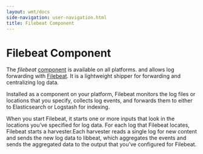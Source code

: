 ```yaml
---
layout: wmt/docs
side-navigation: user-navigation.html
title: Filebeat Component
---
```


# Filebeat Component

The _filebeat_ [component](./components.html) is available on all platforms.
and allows log forwarding with [Filebeat](https://www.elastic.co/products/beats/filebeat). It is a lightweight shipper for 
forwarding and centralizing log data. 

Installed as a component on your platform, Filebeat monitors the log files or locations 
that you specify, collects log events, and forwards them to either to Elasticsearch or Logstash for indexing.

When you start Filebeat, it starts one or more inputs that look in the locations you’ve specified for log data. For each log that Filebeat locates, Filebeat starts a harvester.Each harvester reads a single log for new content and sends the new log data to libbeat, which aggregates the events and sends the aggregated data to the output that you’ve configured for Filebeat.
